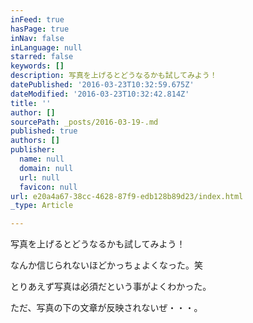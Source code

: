 ```yaml
---
inFeed: true
hasPage: true
inNav: false
inLanguage: null
starred: false
keywords: []
description: 写真を上げるとどうなるかも試してみよう！
datePublished: '2016-03-23T10:32:59.675Z'
dateModified: '2016-03-23T10:32:42.814Z'
title: ''
author: []
sourcePath: _posts/2016-03-19-.md
published: true
authors: []
publisher:
  name: null
  domain: null
  url: null
  favicon: null
url: e20a4a67-38cc-4628-87f9-edb128b89d23/index.html
_type: Article

---
```

写真を上げるとどうなるかも試してみよう！

なんか信じられないほどかっちょよくなった。笑

とりあえず写真は必須だという事がよくわかった。

ただ、写真の下の文章が反映されないぜ・・・。